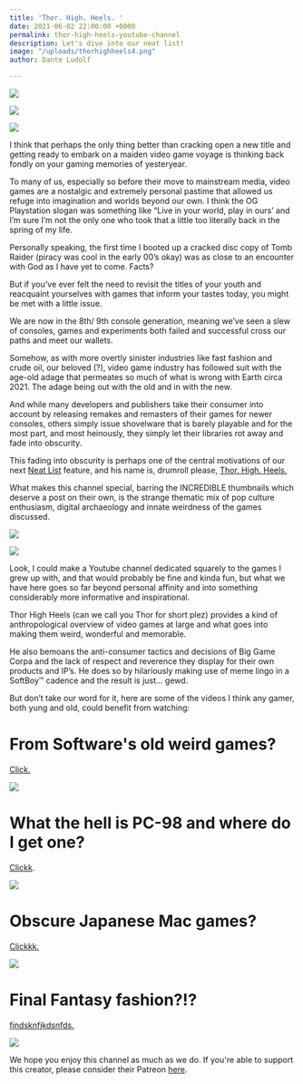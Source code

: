 ```yaml
---
title: 'Thor. High. Heels. '
date: 2021-06-02 22:00:00 +0000
permalink: thor-high-heels-youtube-channel
description: Let's dive into our neat list!
image: "/uploads/thorhighheels4.png"
author: Dante Ludolf

---
```

![](/uploads/thorhighheels-1.png)

![](/uploads/thorhighheels2.png)

![](/uploads/thorhighheels3.png)

I think that perhaps the only thing better than cracking open a new title and getting ready to embark on a maiden video game voyage is thinking back fondly on your gaming memories of yesteryear.

To many of us, especially so before their move to mainstream media, video games are a nostalgic and extremely personal pastime that allowed us refuge into imagination and worlds beyond our own. I think the OG Playstation slogan was something like “Live in your world, play in ours’ and I’m sure I’m not the only one who took that a little too literally back in the spring of my life.

Personally speaking, the first time I booted up a cracked disc copy of Tomb Raider (piracy was cool in the early 00’s okay) was as close to an encounter with God as I have yet to come. Facts?

But if you’ve ever felt the need to revisit the titles of your youth and reacquaint yourselves with games that inform your tastes today, you might be met with a little issue.

We are now in the 8th/ 9th console generation, meaning we’ve seen a slew of consoles, games and experiments both failed and successful cross our paths and meet our wallets.

Somehow, as with more overtly sinister industries like fast fashion and crude oil, our beloved (?), video game industry has followed suit with the age-old adage that permeates so much of what is wrong with Earth circa 2021. The adage being out with the old and in with the new.

And while many developers and publishers take their consumer into account by releasing remakes and remasters of their games for newer consoles, others simply issue shovelware that is barely playable and for the most part, and most heinously, they simply let their libraries rot away and fade into obscurity.

This fading into obscurity is perhaps one of the central motivations of our next [Neat List](https://justsketch.me/neat/) feature, and his name is, drumroll please, [Thor. High. Heels.](https://www.youtube.com/user/ThorHighHeels)

What makes this channel special, barring the INCREDIBLE thumbnails which deserve a post on their own, is the strange thematic mix of pop culture enthusiasm, digital archaeology and innate weirdness of the games discussed.

![](/uploads/screenshot-2021-06-02-at-12-51-49.png)

![](/uploads/screenshot-2021-06-02-at-12-52-01.png)

Look, I could make a Youtube channel dedicated squarely to the games I grew up with, and that would probably be fine and kinda fun, but what we have here goes so far beyond personal affinity and into something considerably more informative and inspirational.

Thor High Heels (can we call you Thor for short plez) provides a kind of anthropological overview of video games at large and what goes into making them weird, wonderful and memorable.

He also bemoans the anti-consumer tactics and decisions of Big Game Corpa and the lack of respect and reverence they display for their own products and IP’s. He does so by hilariously making use of meme lingo in a SoftBoy™ cadence and the result is just… gewd.

But don’t take our word for it, here are some of the videos I think any gamer, both yung and old, could benefit from watching:

# From Software's old weird games? 

[Click.](https://www.youtube.com/watch?v=T6UfiVuYkUU&ab_channel=ThorHighHeels)

![](/uploads/thorhighheels7.png)

# What the hell is PC-98 and where do I get one?

[Clickk](https://www.youtube.com/watch?v=OVpX2y6KjwA&ab_channel=ThorHighHeels).

![](/uploads/thorhighheels12.png)

# Obscure Japanese Mac games?

[Clickkk.](https://www.youtube.com/watch?v=IE4PrIGtoO0&t=252s&ab_channel=ThorHighHeels)

![](/uploads/thorhighheels6.png)

# Final Fantasy fashion?!?

[fjndsknfjkdsnfds.](https://www.youtube.com/watch?v=x3Yl0Moy_ic&ab_channel=ThorHighHeels)

![](/uploads/thorhighheels9.png)

We hope you enjoy this channel as much as we do. If you're able to support this creator, please consider their Patreon [here](https://www.patreon.com/thorhighheels).